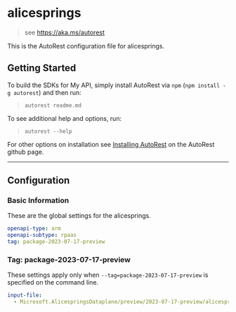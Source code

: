 # alicesprings

> see https://aka.ms/autorest

This is the AutoRest configuration file for alicesprings.

## Getting Started

To build the SDKs for My API, simply install AutoRest via `npm` (`npm install -g autorest`) and then run:

> `autorest readme.md`

To see additional help and options, run:

> `autorest --help`

For other options on installation see [Installing AutoRest](https://aka.ms/autorest/install) on the AutoRest github page.

---

## Configuration

### Basic Information

These are the global settings for the alicesprings.

```yaml
openapi-type: arm
openapi-subtype: rpaas
tag: package-2023-07-17-preview
```

### Tag: package-2023-07-17-preview

These settings apply only when `--tag=package-2023-07-17-preview` is specified on the command line.

```yaml $(tag) == 'package-2023-07-17-preview'
input-file:
  - Microsoft.AlicespringsDataplane/preview/2023-07-17-preview/alicesprings.json
```